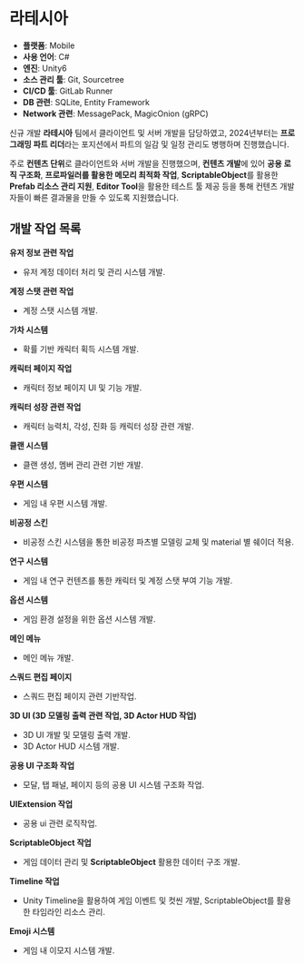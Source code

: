# 라테시아
- **플랫폼**: Mobile
- **사용 언어**: C#
- **엔진**: Unity6
- **소스 관리 툴**: Git, Sourcetree
- **CI/CD 툴**: GitLab Runner
- **DB 관련**: SQLite, Entity Framework
- **Network 관련**: MessagePack, MagicOnion (gRPC)

신규 개발 **라테시아** 팀에서 클라이언트 및 서버 개발을 담당하였고, 2024년부터는 **프로그래밍 파트 리더**라는 포지션에서 파트의 일감 및 일정 관리도 병행하며 진행했습니다.

주로 **컨텐츠 단위**로 클라이언트와 서버 개발을 진행했으며, **컨텐츠 개발**에 있어 **공용 로직 구조화**, **프로파일러를 활용한 메모리 최적화 작업**, **ScriptableObject**를 활용한 **Prefab 리소스 관리 지원**, **Editor Tool**을 활용한 테스트 툴 제공 등을 통해 컨텐츠 개발자들이 빠른 결과물을 만들 수 있도록 지원했습니다.


## 개발 작업 목록

**유저 정보 관련 작업**  
- 유저 계정 데이터 처리 및 관리 시스템 개발.

**계정 스탯 관련 작업**  
- 계정 스탯 시스템 개발.

**가차 시스템**  
- 확률 기반 캐릭터 획득 시스템 개발.

**캐릭터 페이지 작업**  
- 캐릭터 정보 페이지 UI 및 기능 개발.

**캐릭터 성장 관련 작업**  
- 캐릭터 능력치, 각성, 진화 등 캐릭터 성장 관련 개발.

**클랜 시스템**  
- 클랜 생성, 멤버 관리 관련 기반 개발.

**우편 시스템**  
- 게임 내 우편 시스템 개발.

**비공정 스킨**  
- 비공정 스킨 시스템을 통한 비공정 파츠별 모델링 교체 및 material 별 쉐이더 적용.

**연구 시스템**  
- 게임 내 연구 컨텐츠를 통한 캐릭터 및 계정 스탯 부여 기능 개발.

**옵션 시스템**  
- 게임 환경 설정을 위한 옵션 시스템 개발.

**메인 메뉴**  
- 메인 메뉴 개발.

**스쿼드 편집 페이지**  
- 스쿼드 편집 페이지 관련 기반작업.

**3D UI (3D 모델링 출력 관련 작업, 3D Actor HUD 작업)**  
- 3D UI 개발 및 모델링 출력 개발.  
- 3D Actor HUD 시스템 개발.

**공용 UI 구조화 작업**  
- 모달, 탭 패널, 페이지 등의 공용 UI 시스템 구조화 작업.

**UIExtension 작업**  
- 공용 ui 관련 로직작업.

**ScriptableObject 작업**  
- 게임 데이터 관리 및 **ScriptableObject** 활용한 데이터 구조 개발.

**Timeline 작업**  
- Unity Timeline을 활용하여 게임 이벤트 및 컷씬 개발, ScriptableObject를 활용한 타임라인 리소스 관리.

**Emoji 시스템**  
- 게임 내 이모지 시스템 개발.
